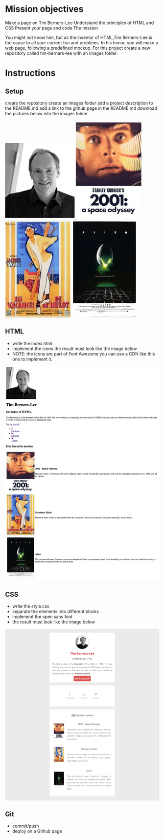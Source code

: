 # Mission objectives

Make a page on Tim Berners-Lee
Understand the principles of HTML and CSS
Present your page and code
The mission

You might not know him, but as the inventor of HTML,Tim Berners-Lee is the cause to all your current fun and problems. In his honor, you will make a web page, following a predefined mockup. For this project create a new repository called tim-berners-lee with an images folder.

# Instructions

## Setup

create the repository
create an images folder
add a project description to the README.md
add a link to the github page in the README.md
download the pictures below into the images folder

![tim-berners-lee](/tim-berners-lee/tim_berners_lee.jpg)
![space-odyssey](/tim-berners-lee/space_odyssey.jpg)
![tim-berners-lee](/tim-berners-lee/mister_hulot.jpg)
![tim-berners-lee](/tim-berners-lee/alien.jpg)

## HTML

- write the index.html
- implement the icons
the result must look like the image below
- NOTE: the icons are part of Font Awesome you can use a CDN like this one to implement it.

![html](/tim-berners-lee/goal-html.png)

## CSS

- write the style.css
- separate the elements into different blocks
- implement the open sans font
- the result must look like the image below

![css](/tim-berners-lee/goal-css.png)

## Git

- commit/push
- deploy on a Github page